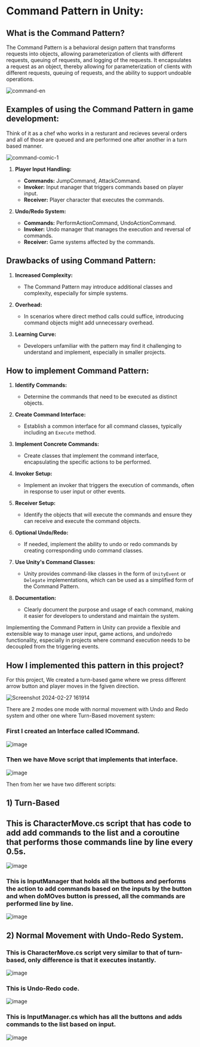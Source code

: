 # **Command Pattern in Unity:**

## **What is the Command Pattern?**

The Command Pattern is a behavioral design pattern that transforms requests into objects, allowing parameterization of clients with different requests, queuing of requests, and logging of the requests. It encapsulates a request as an object, thereby allowing for parameterization of clients with different requests, queuing of requests, and the ability to support undoable operations.

![command-en](https://github.com/iAmSidh108/DP_CommandPattern/assets/63715240/10428dc8-8d3e-4632-a87e-b7b9796cccca)

## **Examples of using the Command Pattern in game development:**

   Think of it as a chef who works in a resturant and recieves several orders and all of those are queued and are performed one after another in a turn based manner.
   
   ![command-comic-1](https://github.com/iAmSidh108/DP_CommandPattern/assets/63715240/a79266b0-a5ae-4ade-a96d-5a7d6078180c)

1. **Player Input Handling:**
   - **Commands:** JumpCommand, AttackCommand.
   - **Invoker:** Input manager that triggers commands based on player input.
   - **Receiver:** Player character that executes the commands.

2. **Undo/Redo System:**
   - **Commands:** PerformActionCommand, UndoActionCommand.
   - **Invoker:** Undo manager that manages the execution and reversal of commands.
   - **Receiver:** Game systems affected by the commands.

## **Drawbacks of using Command Pattern:**

1. **Increased Complexity:**
   - The Command Pattern may introduce additional classes and complexity, especially for simple systems.

2. **Overhead:**
   - In scenarios where direct method calls could suffice, introducing command objects might add unnecessary overhead.

3. **Learning Curve:**
   - Developers unfamiliar with the pattern may find it challenging to understand and implement, especially in smaller projects.

## **How to implement Command Pattern:**

1. **Identify Commands:**
   - Determine the commands that need to be executed as distinct objects.

2. **Create Command Interface:**
   - Establish a common interface for all command classes, typically including an `Execute` method.

3. **Implement Concrete Commands:**
   - Create classes that implement the command interface, encapsulating the specific actions to be performed.

4. **Invoker Setup:**
   - Implement an invoker that triggers the execution of commands, often in response to user input or other events.

5. **Receiver Setup:**
   - Identify the objects that will execute the commands and ensure they can receive and execute the command objects.

6. **Optional Undo/Redo:**
   - If needed, implement the ability to undo or redo commands by creating corresponding undo command classes.

7. **Use Unity's Command Classes:**
   - Unity provides command-like classes in the form of `UnityEvent` or `Delegate` implementations, which can be used as a simplified form of the Command Pattern.

8. **Documentation:**
   - Clearly document the purpose and usage of each command, making it easier for developers to understand and maintain the system.

Implementing the Command Pattern in Unity can provide a flexible and extensible way to manage user input, game actions, and undo/redo functionality, especially in projects where command execution needs to be decoupled from the triggering events.

## How I implemented this pattern in this project?
   For this project, We created a turn-based game where we press different arrow button and player moves in the fgiven direction.

   ![Screenshot 2024-02-27 161914](https://github.com/iAmSidh108/DP_CommandPattern/assets/63715240/c5028d94-bf46-4221-9791-1127181eaf34)

   There are 2 modes one mode with normal movement with Undo and Redo system and other one where Turn-Based movement system:
  ### First I created an Interface called ICommand.

   ![image](https://github.com/iAmSidh108/DP_CommandPattern/assets/63715240/8b043f7e-92ab-484b-b29c-d030b419f804)

   ### Then we have Move script that implements that interface.

   ![image](https://github.com/iAmSidh108/DP_CommandPattern/assets/63715240/27f53f4c-bc35-41a3-8f66-fdfcd0eff8b4)

   Then from her we have two different scripts:
   ## 1) Turn-Based
      
   ## This is CharacterMove.cs script that has code to add add commands to the list and a coroutine that performs those commands line by line every 0.5s.
      
   ![image](https://github.com/iAmSidh108/DP_CommandPattern/assets/63715240/f6866317-bce6-45ca-a900-7be686b6552a)

   ### This is InputManager that holds all the buttons and performs the action to add commands based on the inputs by the button and when doMOves button is pressed, all the commands are performed line by line.

   ![image](https://github.com/iAmSidh108/DP_CommandPattern/assets/63715240/406109d2-3a74-4d39-8c7b-8beede42b554)

  ## 2) Normal Movement with Undo-Redo System.
      
  ### This is CharacterMove.cs script very similar to that of turn-based, only difference is that it executes instantly.
      
   ![image](https://github.com/iAmSidh108/DP_CommandPattern/assets/63715240/84958368-20f8-4af9-8b24-39f1ced8f938)

  ### This is Undo-Redo code.

   ![image](https://github.com/iAmSidh108/DP_CommandPattern/assets/63715240/6826178e-4730-4f4b-ac93-3a451d4b077f)

  ### This is InputManager.cs which has all the buttons and adds commands to the list based on input.

   ![image](https://github.com/iAmSidh108/DP_CommandPattern/assets/63715240/6d9eae1a-2cee-4516-a56c-577a560378bb)

   
